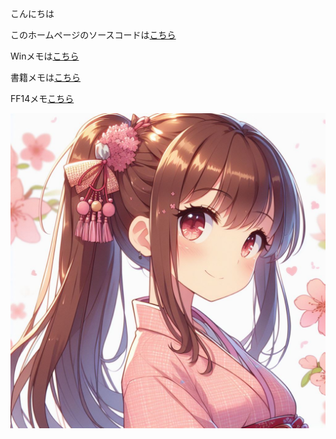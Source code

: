 こんにちは

このホームページのソースコードは[こちら](https://github.com//dti470/SamplePages/)

Winメモは[こちら](.\WinMemo.html)

書籍メモは[こちら](.\BookMemo.html)

FF14メモ[こちら](.\FF14.html)

![AI生成画像](.\img\ponyy2.jpg)